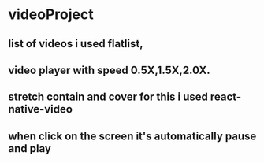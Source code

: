 # videoProject

## list of videos i used flatlist,
## video player with speed 0.5X,1.5X,2.0X.
## stretch contain and cover for this i used react-native-video
## when click on the screen it's automatically pause and play